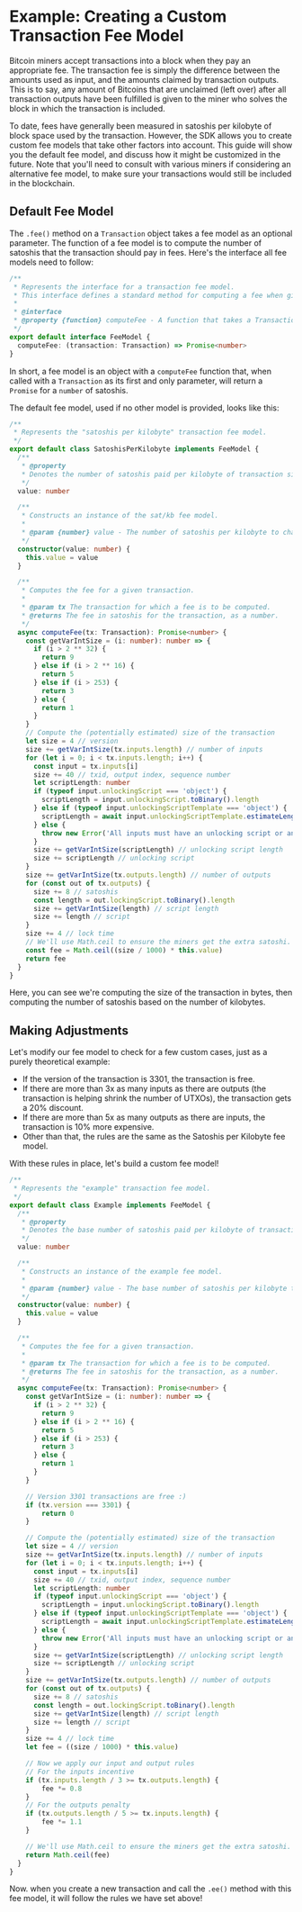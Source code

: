 # Example: Creating a Custom Transaction Fee Model

Bitcoin miners accept transactions into a block when they pay an appropriate fee. The transaction fee is simply the difference between the amounts used as input, and the amounts claimed by transaction outputs. This is to say, any amount of Bitcoins that are unclaimed (left over) after all transaction outputs have been fulfilled is given to the miner who solves the block in which the transaction is included.

To date, fees have generally been measured in satoshis per kilobyte of block space used by the transaction. However, the SDK allows you to create custom fee models that take other factors into account. This guide will show you the default fee model, and discuss how it might be customized in the future. Note that you'll need to consult with various miners if considering an alternative fee model, to make sure your transactions would still be included in the blockchain.

## Default Fee Model

The `.fee()` method on a `Transaction` object takes a fee model as an optional parameter. The function of a fee model is to compute the number of satoshis that the transaction should pay in fees. Here's the interface all fee models need to follow:

```typescript
/**
 * Represents the interface for a transaction fee model.
 * This interface defines a standard method for computing a fee when given a transaction.
 *
 * @interface
 * @property {function} computeFee - A function that takes a Transaction object and returns a BigNumber representing the number of satoshis the transaction should cost.
 */
export default interface FeeModel {
  computeFee: (transaction: Transaction) => Promise<number>
}

```

In short, a fee model is an object with a `computeFee` function that, when called with a `Transaction` as its first and only parameter, will return a `Promise` for a `number` of satoshis.

The default fee model, used if no other model is provided, looks like this:

```typescript
/**
 * Represents the "satoshis per kilobyte" transaction fee model.
 */
export default class SatoshisPerKilobyte implements FeeModel {
  /**
   * @property
   * Denotes the number of satoshis paid per kilobyte of transaction size.
   */
  value: number

  /**
   * Constructs an instance of the sat/kb fee model.
   *
   * @param {number} value - The number of satoshis per kilobyte to charge as a fee.
   */
  constructor(value: number) {
    this.value = value
  }

  /**
   * Computes the fee for a given transaction.
   *
   * @param tx The transaction for which a fee is to be computed.
   * @returns The fee in satoshis for the transaction, as a number.
   */
  async computeFee(tx: Transaction): Promise<number> {
    const getVarIntSize = (i: number): number => {
      if (i > 2 ** 32) {
        return 9
      } else if (i > 2 ** 16) {
        return 5
      } else if (i > 253) {
        return 3
      } else {
        return 1
      }
    }
    // Compute the (potentially estimated) size of the transaction
    let size = 4 // version
    size += getVarIntSize(tx.inputs.length) // number of inputs
    for (let i = 0; i < tx.inputs.length; i++) {
      const input = tx.inputs[i]
      size += 40 // txid, output index, sequence number
      let scriptLength: number
      if (typeof input.unlockingScript === 'object') {
        scriptLength = input.unlockingScript.toBinary().length
      } else if (typeof input.unlockingScriptTemplate === 'object') {
        scriptLength = await input.unlockingScriptTemplate.estimateLength(tx, i)
      } else {
        throw new Error('All inputs must have an unlocking script or an unlocking script template for sat/kb fee computation.')
      }
      size += getVarIntSize(scriptLength) // unlocking script length
      size += scriptLength // unlocking script
    }
    size += getVarIntSize(tx.outputs.length) // number of outputs
    for (const out of tx.outputs) {
      size += 8 // satoshis
      const length = out.lockingScript.toBinary().length
      size += getVarIntSize(length) // script length
      size += length // script
    }
    size += 4 // lock time
    // We'll use Math.ceil to ensure the miners get the extra satoshi.
    const fee = Math.ceil((size / 1000) * this.value)
    return fee
  }
}
```

Here, you can see we're computing the size of the transaction in bytes, then computing the number of satoshis based on the number of kilobytes.

## Making Adjustments

Let's modify our fee model to check for a few custom cases, just as a purely theoretical example:

* If the version of the transaction is 3301, the transaction is free.
* If there are more than 3x as many inputs as there are outputs (the transaction is helping shrink the number of UTXOs), the transaction gets a 20% discount.
* If there are more than 5x as many outputs as there are inputs, the transaction is 10% more expensive.
* Other than that, the rules are the same as the Satoshis per Kilobyte fee model.

With these rules in place, let's build a custom fee model!

```typescript
/**
 * Represents the "example" transaction fee model.
 */
export default class Example implements FeeModel {
  /**
   * @property
   * Denotes the base number of satoshis paid per kilobyte of transaction size.
   */
  value: number

  /**
   * Constructs an instance of the example fee model.
   *
   * @param {number} value - The base number of satoshis per kilobyte to charge as a fee.
   */
  constructor(value: number) {
    this.value = value
  }

  /**
   * Computes the fee for a given transaction.
   *
   * @param tx The transaction for which a fee is to be computed.
   * @returns The fee in satoshis for the transaction, as a number.
   */
  async computeFee(tx: Transaction): Promise<number> {
    const getVarIntSize = (i: number): number => {
      if (i > 2 ** 32) {
        return 9
      } else if (i > 2 ** 16) {
        return 5
      } else if (i > 253) {
        return 3
      } else {
        return 1
      }
    }

    // Version 3301 transactions are free :)
    if (tx.version === 3301) {
        return 0
    }

    // Compute the (potentially estimated) size of the transaction
    let size = 4 // version
    size += getVarIntSize(tx.inputs.length) // number of inputs
    for (let i = 0; i < tx.inputs.length; i++) {
      const input = tx.inputs[i]
      size += 40 // txid, output index, sequence number
      let scriptLength: number
      if (typeof input.unlockingScript === 'object') {
        scriptLength = input.unlockingScript.toBinary().length
      } else if (typeof input.unlockingScriptTemplate === 'object') {
        scriptLength = await input.unlockingScriptTemplate.estimateLength(tx, i)
      } else {
        throw new Error('All inputs must have an unlocking script or an unlocking script template for sat/kb fee computation.')
      }
      size += getVarIntSize(scriptLength) // unlocking script length
      size += scriptLength // unlocking script
    }
    size += getVarIntSize(tx.outputs.length) // number of outputs
    for (const out of tx.outputs) {
      size += 8 // satoshis
      const length = out.lockingScript.toBinary().length
      size += getVarIntSize(length) // script length
      size += length // script
    }
    size += 4 // lock time
    let fee = ((size / 1000) * this.value)

    // Now we apply our input and output rules
    // For the inputs incentive
    if (tx.inputs.length / 3 >= tx.outputs.length) {
        fee *= 0.8
    }
    // For the outputs penalty
    if (tx.outputs.length / 5 >= tx.inputs.length) {
        fee *= 1.1
    }

    // We'll use Math.ceil to ensure the miners get the extra satoshi.
    return Math.ceil(fee)
  }
}
```

Now. when you create a new transaction and call the `.ee()` method with this fee model, it will follow the rules we have set above!

